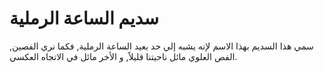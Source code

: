 # سديم الساعة الرملية

سمي هذا السديم بهذا الاسم لإنه يشبه إلي حد بعيد الساعة الرملية, فكما نري الفصين,
الفص العلوي مائل ناحيتنا قليلاً, و الأخر مائل في الاتجاه العكسي.
